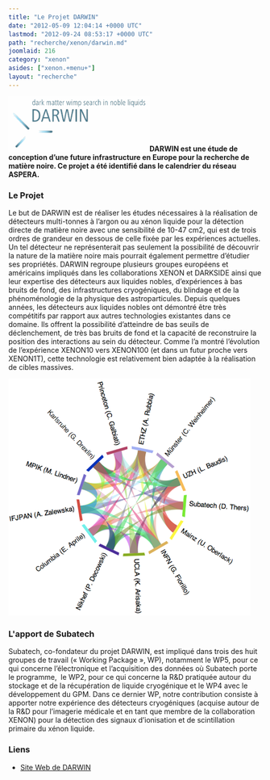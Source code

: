 ```yaml
---
title: "Le Projet DARWIN"
date: "2012-05-09 12:04:14 +0000 UTC"
lastmod: "2012-09-24 08:53:17 +0000 UTC"
path: "recherche/xenon/darwin.md"
joomlaid: 216
category: "xenon"
asides: ["xenon.+menu+"]
layout: "recherche"
---
```

**![DARWIN Logo](images/DARWINLogo.gif)DARWIN est une étude de conception d’une future infrastructure en Europe pour la recherche de matière noire. Ce projet a été identifié dans le calendrier du réseau ASPERA.**

### Le Projet

Le but de DARWIN est de réaliser les études nécessaires à la réalisation de détecteurs multi-tonnes à l’argon ou au xénon liquide pour la détection directe de matière noire avec une sensibilité de 10\-47 cm2, qui est de trois ordres de grandeur en dessous de celle fixée par les expériences actuelles. Un tel détecteur ne représenterait pas seulement la possibilité de découvrir la nature de la matière noire mais pourrait également permettre d’étudier ses propriétés. DARWIN regroupe plusieurs groupes européens et américains impliqués dans les collaborations XENON et DARKSIDE ainsi que leur expertise des détecteurs aux liquides nobles, d’expériences à bas bruits de fond, des infrastructures cryogéniques, du blindage et de la phénoménologie de la physique des astroparticules. Depuis quelques années, les détecteurs aux liquides nobles ont démontré être très compétitifs par rapport aux autres technologies existantes dans ce domaine. Ils offrent la possibilité d’atteindre de bas seuils de déclenchement, de très bas bruits de fond et la capacité de reconstruire la position des interactions au sein du détecteur. Comme l’a montré l’évolution de l’expérience XENON10 vers XENON100 (et dans un futur proche vers XENON1T), cette technologie est relativement bien adaptée à la réalisation de cibles massives.

![DARWIN Connections](images/DARWINConnections.png)

### L'apport de Subatech

Subatech, co-fondateur du projet DARWIN, est impliqué dans trois des huit groupes de travail (« Working Package », WP), notamment le WP5, pour ce qui concerne l’électronique et l’acquisition des données où Subatech porte le programme,  le WP2, pour ce qui concerne la R&D pratiquée autour du stockage et de la récupération de liquide cryogénique et le WP4 avec le développement du GPM. Dans ce dernier WP, notre contribution consiste à apporter notre expérience des détecteurs cryogéniques (acquise autour de la R&D pour l’imagerie médicale et en tant que membre de la collaboration XENON) pour la détection des signaux d’ionisation et de scintillation primaire du xénon liquide.

### Liens

*   [Site Web de DARWIN](http://darwin.physik.uzh.ch/index.html)
